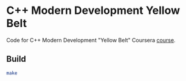 # C++ Modern Development Yellow Belt

Code for C++ Modern Development "Yellow Belt" Coursera [course](https://www.coursera.org/learn/c-plus-plus-yellow).

## Build

```bash
make
```
